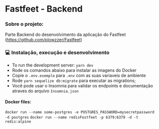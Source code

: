 # Fastfeet - Backend

### Sobre o projeto:

Parte Backend do desenvolvimento da aplicação do Fastfeet (https://github.com/plowzzer/Fastfeet)

### 💻 Instalação, execução e desenvolvimento

- To run the development server: `yarn dev`
- Rode os comandos abaixo para instalar as imagens do Docker
- Copie o `.env.exemple` para `.env` com as suas variaveis de ambiente
- Rode `yarn sequelize db:migrate` para executar as migrations;
- Você pode usar o Insomnia para validar os endpoints e documentação atraves do arquivo `Insomnia.json`

#### Docker files:

`docker run --name some-postgres -e POSTGRES_PASSWORD=mysecretpassword -d postgres`
`docker run --name redisFestfeet -p 6379:6379 -d -t redis:alpine`
